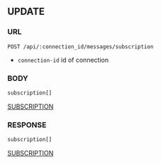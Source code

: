 
## UPDATE

### URL

```
POST /api/:connection_id/messages/subscription
```

- `connection-id`
id of connection


### BODY

```typescript
subscription[]
```

[SUBSCRIPTION](./def/subscription)


### RESPONSE

```typescript
subscription[]
```

[SUBSCRIPTION](./def/subscription)
